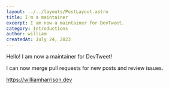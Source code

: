 ```yaml
---
layout: ../../layouts/PostLayout.astro
title: I'm a maintainer
excerpt: I am now a maintainer for DevTweet.
category: Introductions
author: william
createdAt: July 24, 2023
---
```


Hello! I am now a maintainer for DevTweet!

I can now merge pull requests for new posts and review issues.

https://williamharrison.dev

